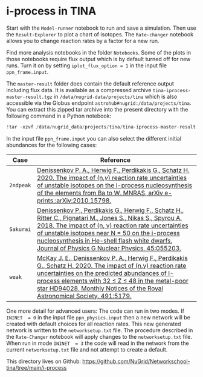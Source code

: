 # i-process in TINA

Start with the `Model-runner` notebook to run and save a simulation. Then use the `Result-Explorer` to plot a chart of isotopes. The `Rate-changer` notebook allows you to change reaction rates by a factor for a new run.

Find more analysis notebooks in the folder `Notebooks`. Some of the
plots in those notebooks require flux output which is by default turned off for new
runs. Turn it on by setting `iplot_flux_option = 1` in the input file
`ppn_frame.input`. 

The `master-result` folder does contain the default reference output including flux data. It is available as a compressed archive `tina-iprocess-master-result.tgz` in `/data/nugrid-data/projects/tina` which is also accessible via the Globus endpoint `astrohub#nugrid:/data/projects/tina`. You can extract this zipped tar archive into the present directory with the following command in a Python notebook:
```Python
!tar -xzvf /data/nugrid_data/projects/tina/tina-iprocess-master-result.tgz 
```



In the input file `ppn_frame.input` you can also select the different
initial abundances for the following cases:

Case | Reference
-----|----------
`2ndpeak` | [Denissenkov P. A., Herwig F., Perdikakis G., Schatz H. 2020. The impact of (n,$\gamma$) reaction rate uncertainties of unstable isotopes on the i-process nucleosynthesis of the elements from Ba to W. MNRAS, arXiv e-prints.:arXiv:2010.15798.](https://ui.adsabs.harvard.edu/abs/2020arXiv201015798D/abstract)
`Sakurai` | [Denissenkov P., Perdikakis G., Herwig F., Schatz H., Ritter C., Pignatari M., Jones S., Nikas S., Spyrou A. 2018. The impact of (n, γ) reaction rate uncertainties of unstable isotopes near N = 50 on the i-process nucleosynthesis in He-shell flash white dwarfs. Journal of Physics G Nuclear Physics. 45:055203.](https://ui.adsabs.harvard.edu/abs/2018JPhG...45e5203D/abstract)
`weak` | [McKay J. E., Denissenkov P. A., Herwig F., Perdikakis G., Schatz H. 2020. The impact of (n,γ) reaction rate uncertainties on the predicted abundances of I-process elements with 32 ≤ Z ≤ 48 in the metal-poor star HD94028. Monthly Notices of the Royal Astronomical Society. 491:5179.](https://ui.adsabs.harvard.edu/abs/2020MNRAS.491.5179M/abstract)

 One more detail for advanced users: The code can run in two modes. If `ININET  = 0` in the input file `ppn_physics.input` then a new network will be created with default choices for all reaction rates. This new generated network is written to the `networksetup.txt` file. The procedure described in the `Rate-Changer` notebook will apply changes to the `networksetup.txt` file. When run in mode `ININET  = 3` the code will read in the network from the current `networksetup.txt` file and not attempt to create a default. 
 
 This directory lives on Github: https://github.com/NuGrid/Networkschool-tina/tree/main/i-process